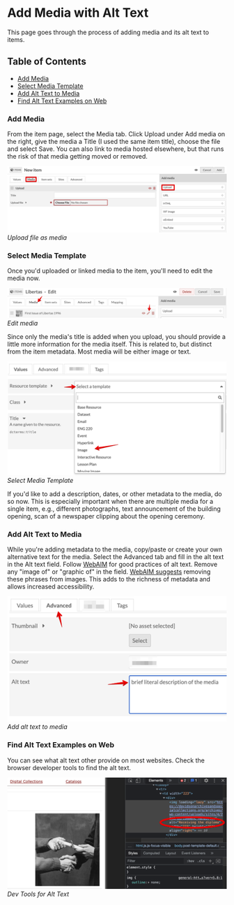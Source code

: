 # Add Media with Alt Text

This page goes through the process of adding media and its alt text to items.

## Table of Contents

* [Add Media](./#add-media)
* [Select Media Template](./#select-media-template)
* [Add Alt Text to Media](./#add-alt-text-to-media)
* [Find Alt Text Examples on Web](./#find-alt-text-examples-on-web)

### Add Media

From the item page, select the Media tab. Click Upload under Add media on the right, give the media a Title (I used the same item title), choose the file and select Save. You can also link to media hosted elsewhere, but that runs the risk of that media getting moved or removed.

![Upload Media](./help_files/New_Item_Media.png)  
*Upload file as media*

### Select Media Template

Once you'd uploaded or linked media to the item, you'll need to edit the media now.

![Edit Media](./help_files/Edit_Media.png)  
*Edit media*

Since only the media's title is added when you upload, you should provide a little more information for the media itself. This is related to, but distinct from the item metadata. Most media will be either image or text.

![Select Media Template](./help_files/Media_Template.png)  
*Select Media Template*

If you'd like to add a description, dates, or other metadata to the media, do so now. This is especially important when there are multiple media for a single item, e.g., different photographs, text announcement of the building opening, scan of a newspaper clipping about the opening ceremony.

### Add Alt Text to Media

While you're adding metadata to the media, copy/paste or create your own alternative text for the media. Select the Advanced tab and fill in the alt text in the Alt text field. Follow [WebAIM](https://webaim.org/techniques/alttext/#context) for good practices of alt text. Remove any "image of" or "graphic of" in the field. [WebAIM suggests](https://webaim.org/techniques/alttext/#context) removing these phrases from images. This adds to the richness of metadata and allows increased accessibility.

![Add Alt Text](./help_files/Alt_Text_Add.png)  
*Add alt text to media*

### Find Alt Text Examples on Web

You can see what alt text other provide on most websites. Check the browser developer tools to find the alt text.

![Dev Tools](./help_files/Alt_Text_Dev_Tools.png)  
*Dev Tools for Alt Text*
